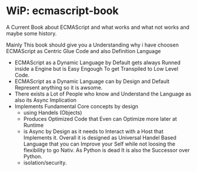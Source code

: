 # WiP: ecmascript-book
A Current Book about ECMAScript and what works and what not works and maybe some history.

Mainly This book should give you a Understanding why i have choosen ECMAScript as Centric Glue Code and also Definition Language
- ECMAScript as a Dynamic Language by Default gets always Runned inside a Engine but is Easy Engough To get Transpiled to Low Level Code.
- ECMAScript as a Dynamic Language can by Design and Default Represent anything so it is awsome. 
- There exists a Lot of People who know and Understand the Language as also its Async Implication 
- Implements Fundamental Core concepts by design
  - using Handels (Objects) 
  - Produces Optimized Code that Even can Optimize more later at Runtime
  - is Async by Design as it needs to Interact with a Host that Implements it. Overall it is designed as Universal Handel Based Language that you can Improve your Self while not loosing the flexibility to go Nativ. As Python is dead It is also the Successor over Python.
  - isolation/security.
